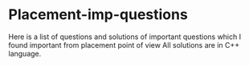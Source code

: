 # Placement-imp-questions
Here is a list of questions and solutions of important questions which I found important from placement point of view
All  solutions are  in C++ language.

